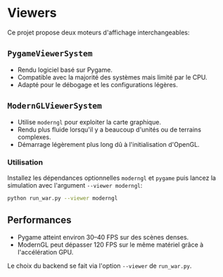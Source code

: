 # Viewers

Ce projet propose deux moteurs d'affichage interchangeables:

## `PygameViewerSystem`
- Rendu logiciel basé sur Pygame.
- Compatible avec la majorité des systèmes mais limité par le CPU.
- Adapté pour le débogage et les configurations légères.

## `ModernGLViewerSystem`
- Utilise `moderngl` pour exploiter la carte graphique.
- Rendu plus fluide lorsqu'il y a beaucoup d'unités ou de terrains complexes.
- Démarrage légèrement plus long dû à l'initialisation d'OpenGL.

### Utilisation
Installez les dépendances optionnelles `moderngl` et `pygame` puis lancez la
simulation avec l'argument `--viewer moderngl`:

```bash
python run_war.py --viewer moderngl
```

## Performances
- Pygame atteint environ 30–40 FPS sur des scènes denses.
- ModernGL peut dépasser 120 FPS sur le même matériel grâce à l'accélération GPU.

Le choix du backend se fait via l'option `--viewer` de `run_war.py`.

